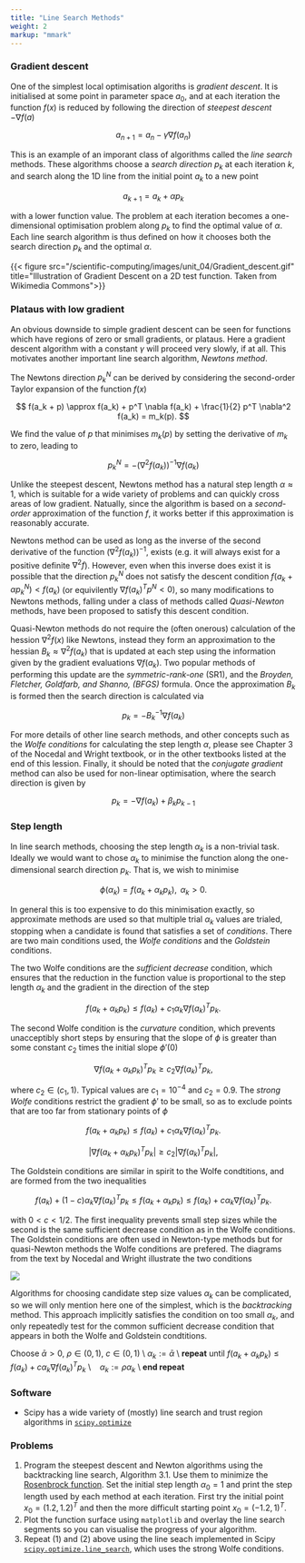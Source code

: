 ```yaml
---
title: "Line Search Methods"
weight: 2 
markup: "mmark"
---
```


### Gradient descent

One of the simplest local optimisation algoriths is *gradient descent*. It is 
initialised at some point in parameter space $a_0$, and at each iteration the function 
$f(x)$ is reduced by following the direction of *steepest descent* $-\nabla f(a)$ 

$$
a_{n+1} = a_n - \gamma \nabla f(a_n)
$$

This is an example of an imporant class of algorithms called the *line search* methods. 
These algorithms choose a *search direction*  $p_k$ at each iteration $k$, and search 
along the 1D line from the initial point $a_k$ to a new point 

$$
a_{k+1} = a_k + \alpha p_k
$$ 

with a lower function value. The problem at each iteration becomes a one-dimensional 
optimisation problem along $p_k$ to find the optimal value of $\alpha$. Each line search 
algorithm is thus defined on how it chooses both the search direction $p_k$ and the 
optimal $\alpha$.

{{< figure src="/scientific-computing/images/unit_04/Gradient_descent.gif" 
title="Illustration of Gradient Descent on a 2D test function. Taken from Wikimedia Commons">}}

### Plataus with low gradient 

An obvious downside to simple gradient descent can be seen for functions which have 
regions of zero or small gradients, or plataus. Here a gradient descent algorithm with a 
constant $\gamma$ will proceed very slowly, if at all. This motivates another important 
line search algorithm, *Newtons method*.

The Newtons direction $p^N_k$ can be derived by considering the second-order Taylor 
expansion of the function $f(x)$

$$
f(a_k + p) \approx f(a_k) + p^T \nabla f(a_k) + \frac{1}{2} p^T \nabla^2 f(a_k) = 
m_k(p).
$$

We find the value of $p$ that minimises $m_k(p)$ by setting the derivative of $m_k$ to 
zero, leading to 

$$
p_k^N = - (\nabla^2 f(a_k))^{-1} \nabla f(a_k)
$$

Unlike the steepest descent, Newtons method has a natural step length $\alpha \approx 
1$, which is suitable for a wide variety of problems and can quickly cross areas of low 
gradient. Natually, since the algorithm is based on a *second-order* approximation of 
the function $f$, it works better if this approximation is reasonably accurate.

Newtons method can be used as long as the inverse of the second derivative of the 
function $(\nabla^2 f(a_k))^{-1}$, exists (e.g. it will always exist for a positive 
definite $\nabla^2 f$). However, even when this inverse does exist it is possible that 
the direction $p^N_k$ does not satisfy the descent condition $f(a_k + \alpha p^N_k) < 
f(a_k)$ (or equivilently $\nabla f(a_k)^T p^N < 0$), so many modifications to Newtons 
methods, falling under a class of methods called *Quasi-Newton* methods, have been 
proposed to satisfy this descent condition. 

Quasi-Newton methods do not require the (often onerous) calculation of the hession 
$\nabla^2 f(x)$ like Newtons, instead they form an approximation to the hessian $B_k 
\approx \nabla^2 f(a_k)$ that is updated at each step using the information given by the 
gradient evaluations $\nabla f(a_k)$. Two popular methods of performing this update are 
the *symmetric-rank-one* (SR1), and the *Broyden, Fletcher, Goldfarb, and Shanno, 
(BFGS)* formula. Once the approximation $B_k$ is formed then the search direction is 
calculated via

$$
p_k = -B_k^{-1} \nabla f(a_k)
$$

For more details of other line search methods, and other concepts such as the *Wolfe 
conditions* for calculating the step length $\alpha$, please see Chapter 3 of the 
Nocedal and Wright textbook, or in the other textbooks listed at the end of this 
lession. Finally, it should be noted that the *conjugate gradient* method can also be 
used for non-linear optimisation, where the search direction is given by

$$
p_k = -\nabla f(a_k) + \beta_k p_{k-1}
$$

### Step length

In line search methods, choosing the step length $\alpha_k$ is a non-trivial task. 
Ideally we would want to chose $\alpha_k$ to minimise the function along the 
one-dimensional search direction $p_k$. That is, we wish to minimise

$$
\phi(\alpha_k) = f(a_k + \alpha_k p_k),\text{ }\alpha_k > 0.
$$

In general this is too expensive to do this minimisation exactly, so approximate methods 
are used so that multiple trial $\alpha_k$ values are trialed, stopping when a candidate 
is found that satisfies a set of *conditions*. There are two main conditions used, the 
*Wolfe conditions* and the *Goldstein* conditions.

The two Wolfe conditions are the *sufficient decrease* condition, which ensures that the 
reduction in the function value is proportional to the step length $\alpha_k$ and the 
gradient in the direction of the step 

$$
f(a_k + \alpha_k p_k) \le f(a_k) + c_1 \alpha_k \nabla f(a_k)^T p_k.
$$

The second Wolfe condition is the *curvature* condition, which prevents unacceptibly 
short steps by ensuring that the slope of $\phi$ is greater than some constant $c_2$ 
times the initial slope $\phi'(0)$

$$
\nabla f(a_k + \alpha_k p_k)^T p_k \ge c_2 \nabla f(a_k)^T p_k,
$$

where $c_2 \in (c_1, 1)$. Typical values are $c_1 = 10^{-4}$ and $c_2 = 0.9$. The 
*strong Wolfe* conditions restrict the gradient $\phi'$ to be small, so as to exclude 
points that are too far from stationary points of $\phi$

$$
f(a_k + \alpha_k p_k) \le f(a_k) + c_1 \alpha_k \nabla f(a_k)^T p_k.
$$

$$
|\nabla f(a_k + \alpha_k p_k)^T p_k| \ge c_2 |\nabla f(a_k)^T p_k|,
$$

The Goldstein conditions are similar in spirit to the Wolfe condtitions, and are formed 
from the two inequalities

$$
f(a_k) + (1 - c) \alpha_k \nabla f(a_k)^T p_k \le f(a_k + \alpha_k p_k) \le f(a_k) + c 
\alpha_k \nabla f(a_k)^T p_k.
$$

with $0 < c < 1/2$. The first inequality prevents small step sizes while the second is 
the same sufficient decrease condition as in the Wolfe conditions. The Goldstein 
conditions are often used in Newton-type methods but for quasi-Newton methods the Wolfe 
conditions are prefered. The diagrams from the text by Nocedal and Wright
illustrate the two conditions

![](/scientific-computing/images/unit_04/conditions.jpg)

Algorithms for choosing candidate step size values $\alpha_k$ can be complicated, so we 
will only mention here one of the simplest, which is the *backtracking* method. This 
approach implicitly satisfies the condition on too small $\alpha_k$, and only repeatedly 
test for the common sufficient decrease condition that appears in both the Wolfe and 
Goldstein condtitions.

Choose $\bar{\alpha} > 0$, $\rho \in (0, 1)$, $c \in (0, 1)$ \\
$\alpha_k := \bar{\alpha}$ \\
**repeat** until $f(a_k + \alpha_k p_k) \le f(a_k) + c \alpha_k \nabla f(a_k)^T p_k$ \\
&nbsp;&nbsp; $\alpha_k := \rho \alpha_k$ \\
**end repeat**


### Software

- Scipy has a wide variety of (mostly) line search and trust region algorithms in 
  [`scipy.optimize`](https://docs.scipy.org/doc/scipy/reference/optimize.html)


### Problems 

1. Program the steepest descent and Newton algorithms using the backtracking line 
   search, Algorithm 3.1. Use them to minimize the [Rosenbrock 
   function](https://en.wikipedia.org/wiki/Rosenbrock_function). Set the initial step 
   length $\alpha_0 = 1$ and print the step length used by each method at each 
   iteration. First try the initial point $x_0 = (1.2, 1.2)^T$ and then the more 
   difficult starting point $x_0 = (−1.2, 1)^T$. 
2. Plot the function surface using `matplotlib` and overlay the line search segments so 
   you can visualise the progress of your algorithm. 
3. Repeat (1) and (2) above using the line seach implemented in Scipy 
   [`scipy.optimize.line_search`](https://docs.scipy.org/doc/scipy/reference/generated/scipy.optimize.line_search.html), 
   which uses the strong Wolfe conditions.

